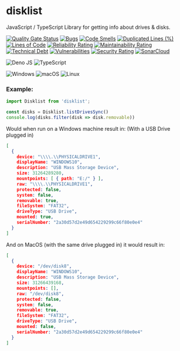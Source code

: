 # disklist
 JavaScript / TypeScript Library for getting info about drives & disks.

 [![Quality Gate Status](https://sonarcloud.io/api/project_badges/measure?project=fishylunar_disklist&metric=alert_status)](https://sonarcloud.io/summary/new_code?id=fishylunar_disklist)
 [![Bugs](https://sonarcloud.io/api/project_badges/measure?project=fishylunar_disklist&metric=bugs)](https://sonarcloud.io/summary/new_code?id=fishylunar_disklist)
 [![Code Smells](https://sonarcloud.io/api/project_badges/measure?project=fishylunar_disklist&metric=code_smells)](https://sonarcloud.io/summary/new_code?id=fishylunar_disklist)
 [![Duplicated Lines (%)](https://sonarcloud.io/api/project_badges/measure?project=fishylunar_disklist&metric=duplicated_lines_density)](https://sonarcloud.io/summary/new_code?id=fishylunar_disklist)
[![Lines of Code](https://sonarcloud.io/api/project_badges/measure?project=fishylunar_disklist&metric=ncloc)](https://sonarcloud.io/summary/new_code?id=fishylunar_disklist) 
[![Reliability Rating](https://sonarcloud.io/api/project_badges/measure?project=fishylunar_disklist&metric=reliability_rating)](https://sonarcloud.io/summary/new_code?id=fishylunar_disklist)
[![Maintainability Rating](https://sonarcloud.io/api/project_badges/measure?project=fishylunar_disklist&metric=sqale_rating)](https://sonarcloud.io/summary/new_code?id=fishylunar_disklist)
[![Technical Debt](https://sonarcloud.io/api/project_badges/measure?project=fishylunar_disklist&metric=sqale_index)](https://sonarcloud.io/summary/new_code?id=fishylunar_disklist)
[![Vulnerabilities](https://sonarcloud.io/api/project_badges/measure?project=fishylunar_disklist&metric=vulnerabilities)](https://sonarcloud.io/summary/new_code?id=fishylunar_disklist)
[![Security Rating](https://sonarcloud.io/api/project_badges/measure?project=fishylunar_disklist&metric=security_rating)](https://sonarcloud.io/summary/new_code?id=fishylunar_disklist)
[![SonarCloud](https://sonarcloud.io/images/project_badges/sonarcloud-black.svg)](https://sonarcloud.io/summary/new_code?id=fishylunar_disklist)


![Deno JS](https://img.shields.io/badge/deno%20js-000000?style=for-the-badge&logo=deno&logoColor=white)
![TypeScript](https://img.shields.io/badge/typescript-%23007ACC.svg?style=for-the-badge&logo=typescript&logoColor=white)


![Windows](https://img.shields.io/badge/Windows-0078D6?style=for-the-badge&logo=windows&logoColor=white)
![macOS](https://img.shields.io/badge/mac%20os-000000?style=for-the-badge&logo=macos&logoColor=F0F0F0)
![Linux](https://img.shields.io/badge/Linux-FCC624?style=for-the-badge&logo=linux&logoColor=black)


### Example: 
```typescript
import Disklist from 'disklist';

const disks = Disklist.listDrivesSync()
console.log(disks.filter(disk => disk.removable))
```

Would when run on a Windows machine result in:
(With a USB Drive plugged in)

```json
[
  {
    device: "\\\\.\\PHYSICALDRIVE1",
    displayName: "WINDOWS10",
    description: "USB Mass Storage Device",
    size: 31264289280,
    mountpoints: [ { path: "E:/" } ],
    raw: "\\\\.\\PHYSICALDRIVE1",
    protected: false,
    system: false,
    removable: true,
    fileSystem: "FAT32",
    driveType: "USB Drive",
    mounted: true,
    serialNumber: "2a30d57d2e49d654229299c66f80e0e4"
  }
]
```

And on MacOS (with the same drive plugged in) it would result in:

```json
[
  {
    device: "/dev/disk8",
    displayName: "WINDOWS10",
    description: "USB Mass Storage Device",
    size: 31266439168,
    mountpoints: [],
    raw: "/dev/disk8",
    protected: false,
    system: false,
    removable: true,
    fileSystem: "FAT32",
    driveType: "USB Drive",
    mounted: false,
    serialNumber: "2a30d57d2e49d654229299c66f80e0e4"
  }
]
```